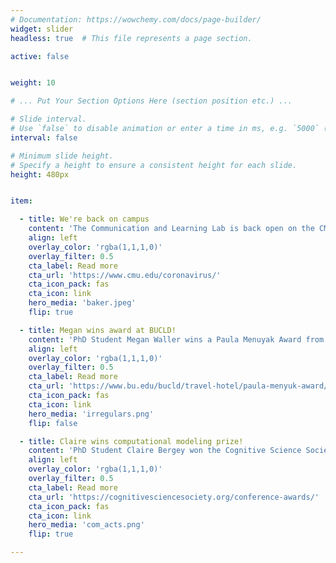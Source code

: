 ```yaml
---
# Documentation: https://wowchemy.com/docs/page-builder/
widget: slider
headless: true  # This file represents a page section.

active: false


weight: 10

# ... Put Your Section Options Here (section position etc.) ...

# Slide interval.
# Use `false` to disable animation or enter a time in ms, e.g. `5000` (5s).
interval: false

# Minimum slide height.
# Specify a height to ensure a consistent height for each slide.
height: 480px


item:

  - title: We're back on campus
    content: 'The Communication and Learning Lab is back open on the CMU campus'
    align: left
    overlay_color: 'rgba(1,1,1,0)'
    overlay_filter: 0.5
    cta_label: Read more
    cta_url: 'https://www.cmu.edu/coronavirus/'
    cta_icon_pack: fas
    cta_icon: link
    hero_media: 'baker.jpeg'
    flip: true

  - title: Megan wins award at BUCLD!
    content: 'PhD Student Megan Waller wins a Paula Menuyak Award from the Boston University Conference on Language Development'
    align: left
    overlay_color: 'rgba(1,1,1,0)'
    overlay_filter: 0.5
    cta_label: Read more
    cta_url: 'https://www.bu.edu/bucld/travel-hotel/paula-menyuk-award/'
    cta_icon_pack: fas
    cta_icon: link
    hero_media: 'irregulars.png'
    flip: false

  - title: Claire wins computational modeling prize!
    content: 'PhD Student Claire Bergey won the Cognitive Science Society Prize for a Computational Model of Language'
    align: left
    overlay_color: 'rgba(1,1,1,0)'
    overlay_filter: 0.5
    cta_label: Read more
    cta_url: 'https://cognitivesciencesociety.org/conference-awards/'
    cta_icon_pack: fas
    cta_icon: link
    hero_media: 'com_acts.png'
    flip: true

---
```

